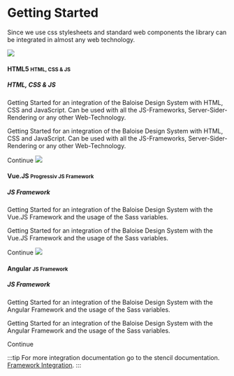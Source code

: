 # Getting Started

Since we use css stylesheets and standard web components the library can be integrated in almost any web technology.

<ClientOnly> 
<div class="bal-app">
  <bal-card class="my-5">
    <bal-card-head>
      <img src="https://cdn.iconscout.com/icon/free/png-512/html5-10-569380.png" >
      <div>
        <h4 class="title is-size-4">HTML5 <small class="is-hidden-touch">HTML, CSS & JS</small></h4>
        <h5 class="subtitle is-size-5 is-hidden-desktop">HTML, CSS & JS</h5>
        <p class="has-text-blue-light-text is-hidden-touch">Getting Started for an integration of the Baloise Design System with HTML, CSS and JavaScript. Can be used with all the JS-Frameworks, Server-Sider-Rendering or any other Web-Technology.</p>
      </div>
    </bal-card-head>
    <bal-card-content class="is-hidden-desktop">
      <p class="has-text-blue-light-text">Getting Started for an integration of the Baloise Design System with HTML, CSS and JavaScript. Can be used with all the JS-Frameworks, Server-Sider-Rendering or any other Web-Technology.</p>
    </bal-card-content>
    <bal-card-button icon-right="nav-go-right" link href="/components/essentials/html5.html">Continue</bal-card-button>
  </bal-card>
  <bal-card class="my-5">
    <bal-card-head>
      <img src="https://vuejs.org/images/logo.png" >
      <div>
        <h4 class="title is-size-4">Vue.JS <small class="is-hidden-touch">Progressiv JS Framework</small></h4>
        <h5 class="subtitle is-size-5 is-hidden-desktop">JS Framework</h5>
        <p class="has-text-blue-light-text is-hidden-touch">Getting Started for an integration of the Baloise Design System with the Vue.JS Framework and the usage of the Sass variables.</p>
      </div>
    </bal-card-head>
    <bal-card-content class="is-hidden-desktop">
      <p class="has-text-blue-light-text">Getting Started for an integration of the Baloise Design System with the Vue.JS Framework and the usage of the Sass variables.</p>
    </bal-card-content>
    <bal-card-button icon-right="nav-go-right" link href="/components/essentials/vue.html">Continue</bal-card-button>
  </bal-card>
  <bal-card class="my-5">
    <bal-card-head>
      <img src="https://angular.io/assets/images/logos/angular/angular.svg" >
      <div>
        <h4 class="title is-size-4">Angular <small class="is-hidden-touch">JS Framework</small></h4>
        <h5 class="subtitle is-size-5 is-hidden-desktop">JS Framework</h5>
        <p class="has-text-blue-light-text is-hidden-touch">Getting Started for an integration of the Baloise Design System with the Angular Framework and the usage of the Sass variables.</p>
      </div>
    </bal-card-head>
    <bal-card-content class="is-hidden-desktop">
      <p class="has-text-blue-light-text">Getting Started for an integration of the Baloise Design System with the Angular Framework and the usage of the Sass variables.</p>
    </bal-card-content>
    <bal-card-button icon-right="nav-go-right" link href="/components/essentials/angular.html">Continue</bal-card-button>
  </bal-card>
</div>
</ClientOnly>

:::tip
For more integration documentation go to the stencil documentation. [Framework Integration](https://stenciljs.com/docs/overview).
:::
